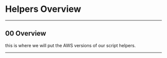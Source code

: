 

# Helpers Overview

*************************************************************************************
## 00 Overview
this is where we will put the AWS versions of our script helpers. 

  


*************************************************************************************
